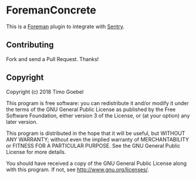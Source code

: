 # ForemanConcrete

This is a [Foreman](https://theforeman.org/) plugin to integrate with [Sentry](https://getsentry.com/).

## Contributing

Fork and send a Pull Request. Thanks!

## Copyright

Copyright (c) 2018 Timo Goebel

This program is free software: you can redistribute it and/or modify
it under the terms of the GNU General Public License as published by
the Free Software Foundation, either version 3 of the License, or
(at your option) any later version.

This program is distributed in the hope that it will be useful,
but WITHOUT ANY WARRANTY; without even the implied warranty of
MERCHANTABILITY or FITNESS FOR A PARTICULAR PURPOSE.  See the
GNU General Public License for more details.

You should have received a copy of the GNU General Public License
along with this program.  If not, see <http://www.gnu.org/licenses/>.

